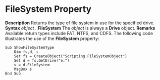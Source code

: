 
# FileSystem Property



 **Description**
Returns the type of file system in use for the specified drive.
 **Syntax**
 _object_ . **FileSystem**
The  _object_ is always a **Drive** object.
 **Remarks**
Available return types include FAT, NTFS, and CDFS.
The following code illustrates the use of the  **FileSystem** property:



```
Sub ShowFileSystemType
    Dim fs,d, s
    Set fs = CreateObject("Scripting.FileSystemObject")
    Set d = fs.GetDrive("e:")
    s = d.FileSystem
    MsgBox s
End Sub
```

